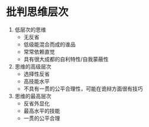 # 批判思维层次

1. 低层次的思维
   * 无反省
   * 低级能混合而成的谁品
   * 常常依赖直觉
   * 具有很大成都的自利特性/自我蒙蔽性
1. 思维的高级层次
   * 选择性反省
   * 高技能水平
   * 不具有一贯的公平合理性，可能在诡辩方面很有技巧
1. 思维的最高层次
   * 反省外显化
   * 最高水平的技能
   * 一贯的公平合理
